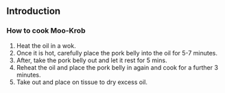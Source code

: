 ## Introduction
### How to cook Moo-Krob
1. Heat the oil in a wok.
2. Once it is hot, carefully place the pork belly into the oil for 5-7 minutes. 
3. After, take the pork belly out and let it rest for 5 mins.
4. Reheat the oil and place the pork belly in again and cook for a further 3 minutes.
5. Take out and place on tissue to dry excess oil.
